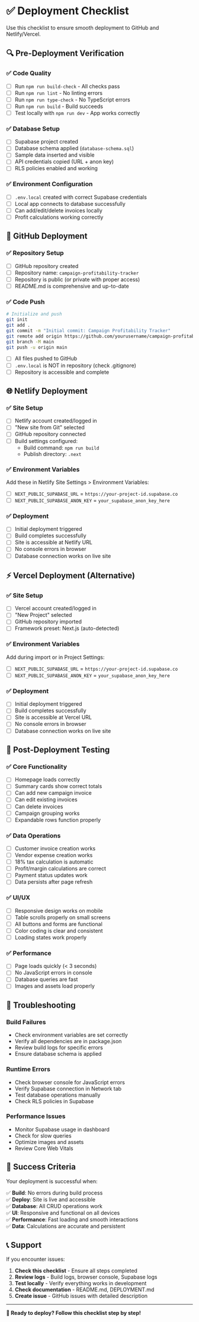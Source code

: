 # ✅ Deployment Checklist

Use this checklist to ensure smooth deployment to GitHub and Netlify/Vercel.

## 🔍 Pre-Deployment Verification

### ✅ Code Quality
- [ ] Run `npm run build-check` - All checks pass
- [ ] Run `npm run lint` - No linting errors
- [ ] Run `npm run type-check` - No TypeScript errors
- [ ] Run `npm run build` - Build succeeds
- [ ] Test locally with `npm run dev` - App works correctly

### ✅ Database Setup
- [ ] Supabase project created
- [ ] Database schema applied (`database-schema.sql`)
- [ ] Sample data inserted and visible
- [ ] API credentials copied (URL + anon key)
- [ ] RLS policies enabled and working

### ✅ Environment Configuration
- [ ] `.env.local` created with correct Supabase credentials
- [ ] Local app connects to database successfully
- [ ] Can add/edit/delete invoices locally
- [ ] Profit calculations working correctly

## 🐙 GitHub Deployment

### ✅ Repository Setup
- [ ] GitHub repository created
- [ ] Repository name: `campaign-profitability-tracker`
- [ ] Repository is public (or private with proper access)
- [ ] README.md is comprehensive and up-to-date

### ✅ Code Push
```bash
# Initialize and push
git init
git add .
git commit -m "Initial commit: Campaign Profitability Tracker"
git remote add origin https://github.com/yourusername/campaign-profitability-tracker.git
git branch -M main
git push -u origin main
```

- [ ] All files pushed to GitHub
- [ ] `.env.local` is NOT in repository (check .gitignore)
- [ ] Repository is accessible and complete

## 🌐 Netlify Deployment

### ✅ Site Setup
- [ ] Netlify account created/logged in
- [ ] "New site from Git" selected
- [ ] GitHub repository connected
- [ ] Build settings configured:
  - Build command: `npm run build`
  - Publish directory: `.next`

### ✅ Environment Variables
Add these in Netlify Site Settings > Environment Variables:
- [ ] `NEXT_PUBLIC_SUPABASE_URL` = `https://your-project-id.supabase.co`
- [ ] `NEXT_PUBLIC_SUPABASE_ANON_KEY` = `your_supabase_anon_key_here`

### ✅ Deployment
- [ ] Initial deployment triggered
- [ ] Build completes successfully
- [ ] Site is accessible at Netlify URL
- [ ] No console errors in browser
- [ ] Database connection works on live site

## ⚡ Vercel Deployment (Alternative)

### ✅ Site Setup
- [ ] Vercel account created/logged in
- [ ] "New Project" selected
- [ ] GitHub repository imported
- [ ] Framework preset: Next.js (auto-detected)

### ✅ Environment Variables
Add during import or in Project Settings:
- [ ] `NEXT_PUBLIC_SUPABASE_URL` = `https://your-project-id.supabase.co`
- [ ] `NEXT_PUBLIC_SUPABASE_ANON_KEY` = `your_supabase_anon_key_here`

### ✅ Deployment
- [ ] Initial deployment triggered
- [ ] Build completes successfully
- [ ] Site is accessible at Vercel URL
- [ ] No console errors in browser
- [ ] Database connection works on live site

## 🧪 Post-Deployment Testing

### ✅ Core Functionality
- [ ] Homepage loads correctly
- [ ] Summary cards show correct totals
- [ ] Can add new campaign invoice
- [ ] Can edit existing invoices
- [ ] Can delete invoices
- [ ] Campaign grouping works
- [ ] Expandable rows function properly

### ✅ Data Operations
- [ ] Customer invoice creation works
- [ ] Vendor expense creation works
- [ ] 18% tax calculation is automatic
- [ ] Profit/margin calculations are correct
- [ ] Payment status updates work
- [ ] Data persists after page refresh

### ✅ UI/UX
- [ ] Responsive design works on mobile
- [ ] Table scrolls properly on small screens
- [ ] All buttons and forms are functional
- [ ] Color coding is clear and consistent
- [ ] Loading states work properly

### ✅ Performance
- [ ] Page loads quickly (< 3 seconds)
- [ ] No JavaScript errors in console
- [ ] Database queries are fast
- [ ] Images and assets load properly

## 🔧 Troubleshooting

### Build Failures
- Check environment variables are set correctly
- Verify all dependencies are in package.json
- Review build logs for specific errors
- Ensure database schema is applied

### Runtime Errors
- Check browser console for JavaScript errors
- Verify Supabase connection in Network tab
- Test database operations manually
- Check RLS policies in Supabase

### Performance Issues
- Monitor Supabase usage in dashboard
- Check for slow queries
- Optimize images and assets
- Review Core Web Vitals

## 🎉 Success Criteria

Your deployment is successful when:

✅ **Build**: No errors during build process  
✅ **Deploy**: Site is live and accessible  
✅ **Database**: All CRUD operations work  
✅ **UI**: Responsive and functional on all devices  
✅ **Performance**: Fast loading and smooth interactions  
✅ **Data**: Calculations are accurate and persistent  

## 📞 Support

If you encounter issues:

1. **Check this checklist** - Ensure all steps completed
2. **Review logs** - Build logs, browser console, Supabase logs
3. **Test locally** - Verify everything works in development
4. **Check documentation** - README.md, DEPLOYMENT.md
5. **Create issue** - GitHub issues with detailed description

---

**🚀 Ready to deploy? Follow this checklist step by step!**
